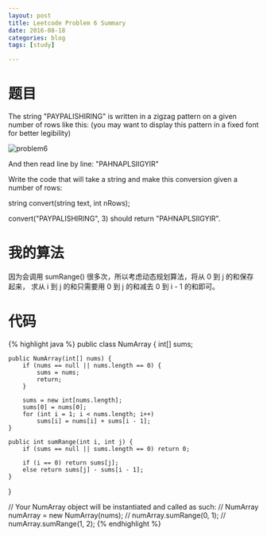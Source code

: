 ```yaml
---
layout: post
title: Leetcode Problem 6 Summary
date: 2016-08-18
categories: blog
tags: [study]

---
```


# 题目

The string "PAYPALISHIRING" is written in a zigzag pattern on a given number of rows like this: (you may want to display this pattern in a fixed font for better legibility)

![problem6](https://lisencn11.github.io/img/problem6.png)

And then read line by line: "PAHNAPLSIIGYIR"

Write the code that will take a string and make this conversion given a number of rows:

string convert(string text, int nRows);

convert("PAYPALISHIRING", 3) should return "PAHNAPLSIIGYIR".

# 我的算法

因为会调用 sumRange() 很多次，所以考虑动态规划算法，将从 0 到 j 的和保存起来， 求从 i 到 j 的和只需要用 0 到 j 的和减去 0 到 i - 1 的和即可。

# 代码

{% highlight java %}
public class NumArray {
    int[] sums;

    public NumArray(int[] nums) {
        if (nums == null || nums.length == 0) {
            sums = nums;
            return;
        }
        
        sums = new int[nums.length];
        sums[0] = nums[0];
        for (int i = 1; i < nums.length; i++)
            sums[i] = nums[i] + sums[i - 1];
    }

    public int sumRange(int i, int j) {
        if (sums == null || sums.length == 0) return 0;
        
        if (i == 0) return sums[j];
        else return sums[j] - sums[i - 1];
    }
}


// Your NumArray object will be instantiated and called as such:
// NumArray numArray = new NumArray(nums);
// numArray.sumRange(0, 1);
// numArray.sumRange(1, 2);
{% endhighlight %}